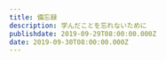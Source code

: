 ```yaml
---
title: 備忘録 
description: 学んだことを忘れないために
publishdate: 2019-09-29T08:00:00.000Z
date: 2019-09-30T08:00:00.000Z
---
```

